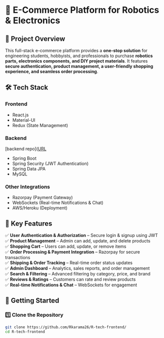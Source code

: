 # 🚀 E-Commerce Platform for Robotics & Electronics  

## 📌 Project Overview  
This full-stack e-commerce platform provides a **one-stop solution** for engineering students, hobbyists, and professionals to purchase **robotics parts, electronics components, and DIY project materials**. It features **secure authentication, product management, a user-friendly shopping experience, and seamless order processing**.

## 🛠️ Tech Stack  
### **Frontend**  
- React.js  
- Material-UI  
- Redux (State Management)  

### **Backend**  
 [backend repo]([URL](https://github.com/Rkarama26/R_tech)

- Spring Boot  
- Spring Security (JWT Authentication)  
- Spring Data JPA  
- MySQL
 

### **Other Integrations**  
- Razorpay (Payment Gateway)  
- WebSockets (Real-time Notifications & Chat)  
- AWS/Heroku (Deployment)  

## 🎯 Key Features  
✅ **User Authentication & Authorization** – Secure login & signup using JWT  
✅ **Product Management** – Admin can add, update, and delete products  
✅ **Shopping Cart** – Users can add, update, or remove items  
✅ **Order Processing & Payment Integration** – Razorpay for secure transactions  
✅ **Shipping & Order Tracking** – Real-time order status updates  
✅ **Admin Dashboard** – Analytics, sales reports, and order management  
✅ **Search & Filtering** – Advanced filtering by category, price, and brand  
✅ **Reviews & Ratings** – Customers can rate and review products  
✅ **Real-time Notifications & Chat** – WebSockets for engagement  

## 🚀 Getting Started  

### **1️⃣ Clone the Repository**  
```bash
git clone https://github.com/Rkarama26/R-tech-frontend/
cd R-tech-frontend
